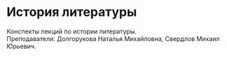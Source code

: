 # История литературы

Конспекты лекций по истории литературы.  
Преподаватели: Долгорукова Наталья Михайловна, Свердлов Михаил Юрьевич.